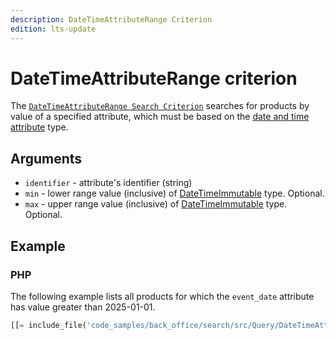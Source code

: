 ```yaml
---
description: DateTimeAttributeRange Criterion
edition: lts-update
---
```


# DateTimeAttributeRange criterion

The [`DateTimeAttributeRange Search Criterion`](/api/php_api/php_api_reference/classes/Ibexa-Contracts-ProductCatalogDateTimeAttribute-Search-Criterion-DateTimeAttributeRange.html) searches for products by value of a specified attribute, which must be based on the [date and time attribute](date_and_time.md) type.

## Arguments

- `identifier` - attribute's identifier (string)
- `min` - lower range value (inclusive) of [DateTimeImmutable](https://www.php.net/manual/en/class.datetimeimmutable.php) type. Optional.
- `max` - upper range value (inclusive) of [DateTimeImmutable](https://www.php.net/manual/en/class.datetimeimmutable.php) type. Optional.

## Example

### PHP

The following example lists all products for which the `event_date` attribute has value greater than 2025-01-01.


``` php
[[= include_file('code_samples/back_office/search/src/Query/DateTimeAttributeRangeQuery.php') =]]
```

